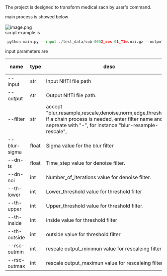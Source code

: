 
The project is designed to transform medical sacn by user's command.

main process is showed below<br /> <br />![image.png](https://cdn.nlark.com/yuque/0/2024/png/32575044/1724907500564-9a714c45-6076-4bdf-8cb5-cf1655ff8b48.png#averageHue=%23fefefe&clientId=u0abd35ae-64d8-4&from=paste&height=797&id=uc61760ae&originHeight=797&originWidth=1012&originalType=binary&ratio=1&rotation=0&showTitle=false&size=21140&status=done&style=none&taskId=u91423657-13d4-4154-a9a0-e7fef2d9abc&title=&width=1012)<br />script example is
```python
 python main.py --input ./test_data/sub-0002_ses-01_T1w.nii.gz --output processed_output12.nii.gz --filter blur-rescale --rsc-outmin -800 --rsc-outmax 1200
```

input parameters are

| name | type  | desc | default value |
| --- | --- | --- | --- |
| --input | str | Input NIfTI file path | <br /> |
| --output | str | Output NIfTI file path. | <br /> |
| --filter | str | accept "blur,resample,rescale,denoise,norm,edge,threshold", <br />if a chain process is needed, enter filter name and sepreate with "-", for instance "blur-resample-rescale",<br /> | <br /> |
| --blur-sigma  | float | Sigma value for the blur filter | 1.5 |
| --dn-ts | float | Time_step value for denoise filter. | 0.125 |
| --dn-noi | int |  Number_of_iterations value for denoise filter. | 5 |
| --th-lower | int |  Lower_threshold value for threshold filter | 100 |
| --th-upper | int |  Upper_threshold value for threshold filter. | 200 |
| --th-inside | int | inside value for threshold filter | 1 |
| --th-outside | int | outside value for threshold filter | 0 |
| --rsc-outmin | int | rescale output_minimun value for rescaleing filter | -1000 |
| --rsc-outmax | int | rescale output_maximun value for rescaleing filter | 1000 |

